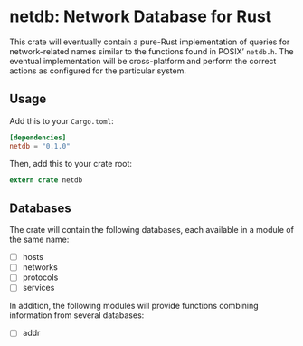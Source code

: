 # netdb: Network Database for Rust

This crate will eventually contain a pure-Rust implementation of queries
for network-related names similar to the functions found in POSIX’
`netdb.h`. The eventual implementation will be cross-platform and perform
the correct actions as configured for the particular system.


## Usage

Add this to your `Cargo.toml`:

```toml
[dependencies]
netdb = "0.1.0"
```

Then, add this to your crate root:

```rust
extern crate netdb
```


## Databases

The crate will contain the following databases, each available in a module
of the same name:

- [ ] hosts
- [ ] networks
- [ ] protocols
- [ ] services

In addition, the following modules will provide functions combining
information from several databases:

- [ ] addr

